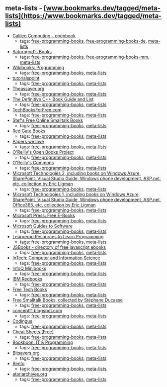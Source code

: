 meta-lists - [www.bookmarks.dev/tagged/meta-lists](https://www.bookmarks.dev/tagged/meta-lists)
---
* [Galileo Computing - openbook](https://www.rheinwerk-verlag.de/openbook/)
    * tags: [free-programming-books](../tagged/free-programming-books.md), [free-programming-books-de](../tagged/free-programming-books-de.md), [meta-lists](../tagged/meta-lists.md)
* [Saturngod's Books](http://books.saturngod.net)
    * tags: [free-programming-books](../tagged/free-programming-books.md), [free-programming-books-mm](../tagged/free-programming-books-mm.md), [meta-lists](../tagged/meta-lists.md)
* [Wikibooks: Programming](https://en.wikibooks.org/wiki/Category%3aComputer_programming)
    * tags: [free-programming-books](../tagged/free-programming-books.md), [meta-lists](../tagged/meta-lists.md)
* [tutorialspoint](http://www.tutorialspoint.com)
    * tags: [free-programming-books](../tagged/free-programming-books.md), [meta-lists](../tagged/meta-lists.md)
* [Theassayer.org](http://theassayer.org)
    * tags: [free-programming-books](../tagged/free-programming-books.md), [meta-lists](../tagged/meta-lists.md)
* [The Definitive C++ Book Guide and List](http://stackoverflow.com/questions/388242/the-definitive-c-book-guide-and-list)
    * tags: [free-programming-books](../tagged/free-programming-books.md), [meta-lists](../tagged/meta-lists.md)
* [TechBooksForFree.com](http://www.techbooksforfree.com)
    * tags: [free-programming-books](../tagged/free-programming-books.md), [meta-lists](../tagged/meta-lists.md)
* [Stef's Free Online Smalltalk Books](http://stephane.ducasse.free.fr/FreeBooks/)
    * tags: [free-programming-books](../tagged/free-programming-books.md), [meta-lists](../tagged/meta-lists.md)
* [Red Gate Books](http://www.red-gate.com/community/books/index)
    * tags: [free-programming-books](../tagged/free-programming-books.md), [meta-lists](../tagged/meta-lists.md)
* [Papers we love](https://github.com/papers-we-love/papers-we-love)
    * tags: [free-programming-books](../tagged/free-programming-books.md), [meta-lists](../tagged/meta-lists.md)
* [O'Reilly's Open Books Project](http://www.oreilly.com/openbook/)
    * tags: [free-programming-books](../tagged/free-programming-books.md), [meta-lists](../tagged/meta-lists.md)
* [O'Reilly's Commons](http://commons.oreilly.com/wiki/index.php/O%27Reilly_Commons)
    * tags: [free-programming-books](../tagged/free-programming-books.md), [meta-lists](../tagged/meta-lists.md)
* [Microsoft Technologies 2, including books on Windows Azure, SharePoint, Visual Studio Guide, Windows phone development, ASP.net, etc. collection by Eric Ligman](https://blogs.msdn.microsoft.com/mssmallbiz/2012/07/30/another-large-collection-of-free-microsoft-ebooks-and-resource-kits-for-you-including-sharepoint-2013-office-2013-office-365-duet-2-0-azure-cloud-windows-phone-lync-dynamics-crm-and-more/)
    * tags: [free-programming-books](../tagged/free-programming-books.md), [meta-lists](../tagged/meta-lists.md)
* [Microsoft Technologies 1, including books on Windows Azure, SharePoint, Visual Studio Guide, Windows phone development, ASP.net, Office365, etc. collection by Eric Ligman](https://blogs.msdn.microsoft.com/mssmallbiz/2012/07/27/large-collection-of-free-microsoft-ebooks-for-you-including-sharepoint-visual-studio-windows-phone-windows-8-office-365-office-2010-sql-server-2012-azure-and-more/)
    * tags: [free-programming-books](../tagged/free-programming-books.md), [meta-lists](../tagged/meta-lists.md)
* [Microsoft Press: Free E-Books](https://mva.microsoft.com/ebooks)
    * tags: [free-programming-books](../tagged/free-programming-books.md), [meta-lists](../tagged/meta-lists.md)
* [Microsoft Guides to Software](https://blogs.msdn.microsoft.com/mssmallbiz/2014/07/07/largest-collection-of-free-microsoft-ebooks-ever-including-windows-8-1-windows-8-windows-7-office-2013-office-365-office-2010-sharepoint-2013-dynamics-crm-powershell-exchange-server-lync-2/)
    * tags: [free-programming-books](../tagged/free-programming-books.md), [meta-lists](../tagged/meta-lists.md)
* [Learneroo Resources to Learn Programming](https://www.learneroo.com/modules/12/nodes/96)
    * tags: [free-programming-books](../tagged/free-programming-books.md), [meta-lists](../tagged/meta-lists.md)
* [JSBooks - directory of free javascript ebooks](https://github.com/revolunet/JSbooks)
    * tags: [free-programming-books](../tagged/free-programming-books.md), [meta-lists](../tagged/meta-lists.md)
* [InTech: Computer and Information Science](http://www.intechopen.com/subjects/computer-and-information-science)
    * tags: [free-programming-books](../tagged/free-programming-books.md), [meta-lists](../tagged/meta-lists.md)
* [InfoQ Minibooks](http://www.infoq.com/minibooks/)
    * tags: [free-programming-books](../tagged/free-programming-books.md), [meta-lists](../tagged/meta-lists.md)
* [IBM Redbooks](http://www.redbooks.ibm.com)
    * tags: [free-programming-books](../tagged/free-programming-books.md), [meta-lists](../tagged/meta-lists.md)
* [Free Tech Books](http://www.freetechbooks.com)
    * tags: [free-programming-books](../tagged/free-programming-books.md), [meta-lists](../tagged/meta-lists.md)
* [Free Smalltalk Books, collected by Stéphane Ducasse](http://stephane.ducasse.free.fr/FreeBooks.html)
    * tags: [free-programming-books](../tagged/free-programming-books.md), [meta-lists](../tagged/meta-lists.md)
* [conceptf1.blogspot.com](http://conceptf1.blogspot.com/2013/11/list-of-freely-available-programming.html)
    * tags: [free-programming-books](../tagged/free-programming-books.md), [meta-lists](../tagged/meta-lists.md)
* [Codingus](http://codingus.blogspot.in)
    * tags: [free-programming-books](../tagged/free-programming-books.md), [meta-lists](../tagged/meta-lists.md)
* [Cheat Sheets (Free)](https://dzone.com/refcardz)
    * tags: [free-programming-books](../tagged/free-programming-books.md), [meta-lists](../tagged/meta-lists.md)
* [Bookboon: IT & Programming](http://bookboon.com/en/it-programming-ebooks)
    * tags: [free-programming-books](../tagged/free-programming-books.md), [meta-lists](../tagged/meta-lists.md)
* [Bitsavers.org](http://bitsavers.trailing-edge.com)
    * tags: [free-programming-books](../tagged/free-programming-books.md), [meta-lists](../tagged/meta-lists.md)
* [Bento](https://www.bento.io)
    * tags: [free-programming-books](../tagged/free-programming-books.md), [meta-lists](../tagged/meta-lists.md)
* [atariarchives.org](http://www.atariarchives.org)
    * tags: [free-programming-books](../tagged/free-programming-books.md), [meta-lists](../tagged/meta-lists.md)

